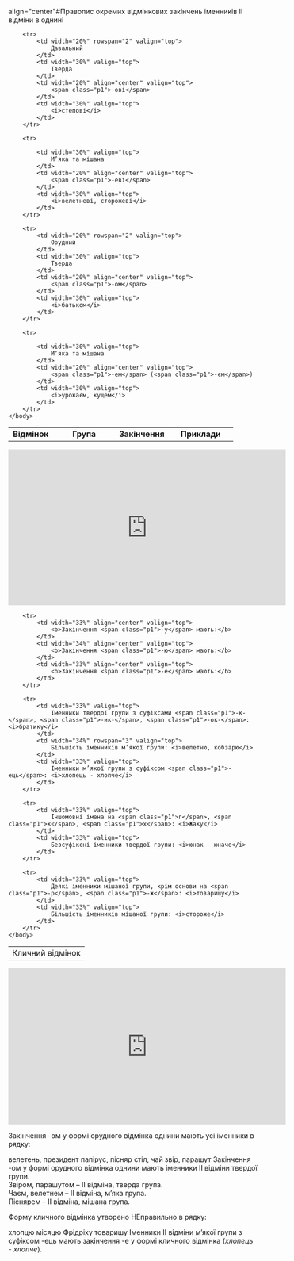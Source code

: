  align="center"#Правопис окремих вiдмiнкових закiнчень iменникiв II вiдмiни в однинi


<table style="width: 90%;" align="center">
    <body>
        <tr>
            <td width="20%" align="center" valign="top">
                <b>Відмінок</b>
            </td>  
            <td width="30%" align="center" valign="top">
                <b>Група</b>
            </td>
            <td width="20%" align="center" valign="top">
                <b>Закінчення</b>
            </td>  
            <td width="30%" align="center" valign="top">
                <b>Приклади</b>
            </td>                   
        </tr>

        <tr>
            <td width="20%" rowspan="2" valign="top">
                Давальний
            </td>  
            <td width="30%" valign="top">
                Тверда
            </td>
            <td width="20%" align="center" valign="top">
                <span class="p1">-ові</span>
            </td>  
            <td width="30%" valign="top">
                <i>степові</i>
            </td>                   
        </tr>

        <tr>
              
            <td width="30%" valign="top">
                М’яка та мішана
            </td>
            <td width="20%" align="center" valign="top">
                <span class="p1">-еві</span>
            </td>  
            <td width="30%" valign="top">
                <i>велетневі, сторожеві</i>
            </td>                   
        </tr>

        <tr>
            <td width="20%" rowspan="2" valign="top">
                Орудний
            </td>  
            <td width="30%" valign="top">
                Тверда
            </td>
            <td width="20%" align="center" valign="top">
                <span class="p1">-ом</span>
            </td>  
            <td width="30%" valign="top">
                <i>батьком</i>
            </td>                   
        </tr>

        <tr>
              
            <td width="30%" valign="top">
                М’яка та мішана
            </td>
            <td width="20%" align="center" valign="top">
                <span class="p1">-ем</span> (<span class="p1">-єм</span>)
            </td>  
            <td width="30%" valign="top">
                <i>урожаєм, кущем</i>
            </td>                   
        </tr>
    </body>
</table>


<div class="fluidMedia">
<iframe align="center" width="560" height="315" src="https://www.youtube.com/embed/8WSfTRmLZSw" frameborder="0" allowfullscreen></iframe>
</div>
<div class="popup">
</div>


<table>
    <body>
        <tr>
            <td colspan="3" align="center" valign="top">
                <span class="p1">Кличний відмінок</span>
            </td>                              
        </tr>


        <tr>
            <td width="33%" align="center" valign="top">
                <b>Закінчення <span class="p1">-у</span> мають:</b>
            </td>  
            <td width="34%" align="center" valign="top">
                <b>Закінчення <span class="p1">-ю</span> мають:</b>
            </td>
            <td width="33%" align="center" valign="top">
                <b>Закінчення <span class="p1">-е</span> мають:</b>
            </td>                   
        </tr>

        <tr>
            <td width="33%" valign="top">
                Іменники твердої групи з суфіксами <span class="p1">-к-</span>, <span class="p1">-ик-</span>, <span class="p1">-ок-</span>: <i>братику</i>
            </td>  
            <td width="34%" rowspan="3" valign="top">
                Більшість іменників м’якої групи: <i>велетню, кобзарю</i>
            </td>
            <td width="33%" valign="top">
                Іменники м’якої групи з суфіксом <span class="p1">-ець</span>: <i>хлопець - хлопче</i>
            </td>                  
        </tr>

        <tr>
            <td width="33%" valign="top">
                Іншомовні імена на <span class="p1">г</span>, <span class="p1">к</span>, <span class="p1">х</span>: <i>Жаку</i>
            </td>
            <td width="33%" valign="top">
                Безсуфіксні іменники твердої групи: <i>юнак - юначе</i>
            </td>                  
        </tr>

        <tr>
            <td width="33%" valign="top">
                Деякі іменники мішаної групи, крім основи на <span class="p1">-р</span>, <span class="p1">-ж</span>: <i>товаришу</i>
            </td>
            <td width="33%" valign="top">
                Більшість іменників мішаної групи: <i>стороже</i>
            </td>                  
        </tr>        
    </body>
</table>


<div class="fluidMedia">
<iframe align="center" width="560" height="315" src="https://www.youtube.com/embed/h0EN6yVW9Z4" frameborder="0" allowfullscreen></iframe>
</div>
<div class="popup">
</div>

<quiz> 
    <question>
       <p>Закінчення <span class="p1">-ом</span> у формі орудного відмінка однини мають усі іменники в рядку:</p>
           <answer> велетень, президент</answer>
           <answer> папірус, пісняр</answer>
           <answer> стіл, чай</answer>
           <answer correct> звір, парашут</answer>
      <explanation>
Закінчення <span class="p1">-ом</span> у формі орудного відмінка однини мають іменники II відміни твердої групи.<br>
Звіром, парашутом – II відміна, тверда група.<br>
Чаєм, велетнем – II відміна, м’яка група.<br>
Піснярем - II відміна, мішана група.</explanation>
    </question>
</quiz>

<quiz> 
    <question>
       <p>Форму кличного відмінка утворено НЕправильно в рядку:</p>
           <answer correct>хлопцю</answer>
           <answer>місяцю</answer>
           <answer>Фрідріху</answer>
           <answer>товаришу</answer>
      <explanation>
Іменники II відміни м’якої групи з суфіксом <span class="p1">-ець</span> мають закінчення <span class="p1">-е</span> у формі кличного відмінка (<i>хлопець - хлопче</i>).
 </explanation>
    </question>
</quiz>